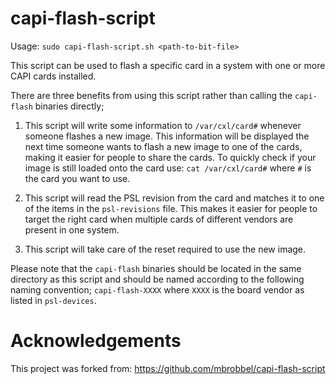 # capi-flash-script

Usage: `sudo capi-flash-script.sh <path-to-bit-file>`

This script can be used to flash a specific card in a system with one or more CAPI cards installed.

There are three benefits from using this script rather than calling the `capi-flash` binaries directly;

1. This script will write some information to `/var/cxl/card#` whenever someone flashes a new image. This information will be displayed the next time someone wants to flash a new image to one of the cards, making it easier for people to share the cards. To quickly check if your image is still loaded onto the card use: `cat /var/cxl/card#` where `#` is the card you want to use.

2. This script will read the PSL revision from the card and matches it to one of the items in the `psl-revisions` file. This makes it easier for people to target the right card when multiple cards of different vendors are present in one system.

3. This script will take care of the reset required to use the new image.

Please note that the `capi-flash` binaries should be located in the same directory as this script and should be named according to the following naming convention; `capi-flash-XXXX` where `XXXX` is the board vendor as listed in `psl-devices`.

# Acknowledgements

This project was forked from: https://github.com/mbrobbel/capi-flash-script

